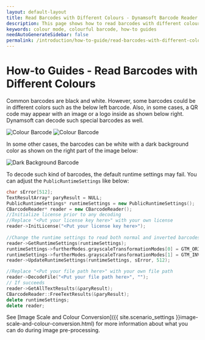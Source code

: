 ```yaml
---
layout: default-layout
title: Read Barcodes with Different Colours - Dynamsoft Barcode Reader How-to Guides
description: This page shows how to read barcodes with different colours.
keywords: colour mode, colourful barcode, how-to guides
needAutoGenerateSidebar: false
permalink: /introduction/how-to-guide/read-barcodes-with-different-colors.html
---
```



# How-to Guides - Read Barcodes with Different Colours

Common barcodes are black and white. However, some barcodes could be in different colors such as the below left barcode. Also, in some cases, a QR code may appear with an image or a logo inside as shown below right. Dynamsoft can decode such special barcodes as well.   


![Colour Barcode][1]   ![Colour Barcode][2] 

In some other cases, the barcodes can be white with a dark background color as shown on the right part of the image below:   

![Dark Background Barcode][3]    

To decode such kind of barcodes, the default runtime settings may fail. You can adjust the `PublicRuntimeSettings` like below:   

```cpp
char sError[512];
TextResultArray* paryResult = NULL;
PublicRuntimeSettings* runtimeSettings = new PublicRuntimeSettings();
CBarcodeReader* reader = new CBarcodeReader();
//Initialize license prior to any decoding
//Replace "<Put your license key here>" with your own license
reader->InitLicense("<Put your license key here>");
    
//Change the runtime settings to read both normal and inverted barcodes
reader->GetRuntimeSettings(runtimeSettings);
runtimeSettings->furtherModes.grayscaleTransformationModes[0] = GTM_ORIGINAL;
runtimeSettings->furtherModes.grayscaleTransformationModes[1] = GTM_INVERTED;
reader->UpdateRuntimeSettings(runtimeSettings, sError, 512);

//Replace "<Put your file path here>" with your own file path
reader->DecodeFile("<Put your file path here>", "");
// If succeeds
reader->GetAllTextResults(&paryResult);
CBarcodeReader::FreeTextResults(&paryResult);
delete runtimeSettings;
delete reader;
```


See [Image Scale and Colour Conversion]({{ site.scenario_settings }}image-scale-and-colour-conversion.html) for more information about what you can do during image pre-processing.    



[1]: assets/read-barcodes-with-different-colors/color-barcode.png

[2]: assets/read-barcodes-with-different-colors/color-barcode-2.png

[3]: assets/read-barcodes-with-different-colors/dark-background-barcode.png


